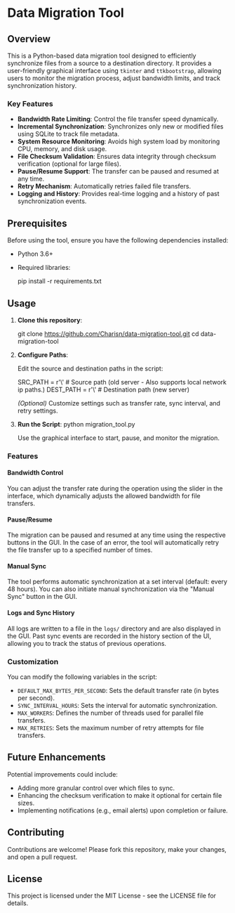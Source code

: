 
# Data Migration Tool

## Overview

This is a Python-based data migration tool designed to efficiently synchronize files from a source to a destination directory. It provides a user-friendly graphical interface using `tkinter` and `ttkbootstrap`, allowing users to monitor the migration process, adjust bandwidth limits, and track synchronization history.

### Key Features
- **Bandwidth Rate Limiting**: Control the file transfer speed dynamically.
- **Incremental Synchronization**: Synchronizes only new or modified files using SQLite to track file metadata.
- **System Resource Monitoring**: Avoids high system load by monitoring CPU, memory, and disk usage.
- **File Checksum Validation**: Ensures data integrity through checksum verification (optional for large files).
- **Pause/Resume Support**: The transfer can be paused and resumed at any time.
- **Retry Mechanism**: Automatically retries failed file transfers.
- **Logging and History**: Provides real-time logging and a history of past synchronization events.

## Prerequisites

Before using the tool, ensure you have the following dependencies installed:

- Python 3.6+
- Required libraries:
  
  pip install -r requirements.txt

## Usage

1. **Clone this repository**:

    git clone https://github.com/Charisn/data-migration-tool.git
    cd data-migration-tool

2. **Configure Paths**:

   Edit the source and destination paths in the script:

   SRC_PATH = r'\\'                  # Source path (old server - Also supports local network ip paths.)
   DEST_PATH = r'\\'                 # Destination path (new server)

   *(Optional)* Customize settings such as transfer rate, sync interval, and retry settings.

3. **Run the Script**:
    python migration_tool.py

   Use the graphical interface to start, pause, and monitor the migration.

### Features

#### Bandwidth Control

You can adjust the transfer rate during the operation using the slider in the interface, which dynamically adjusts the allowed bandwidth for file transfers.

#### Pause/Resume

The migration can be paused and resumed at any time using the respective buttons in the GUI. In the case of an error, the tool will automatically retry the file transfer up to a specified number of times.

#### Manual Sync

The tool performs automatic synchronization at a set interval (default: every 48 hours). You can also initiate manual synchronization via the "Manual Sync" button in the GUI.

#### Logs and Sync History

All logs are written to a file in the `logs/` directory and are also displayed in the GUI. Past sync events are recorded in the history section of the UI, allowing you to track the status of previous operations.

### Customization

You can modify the following variables in the script:

- `DEFAULT_MAX_BYTES_PER_SECOND`: Sets the default transfer rate (in bytes per second).
- `SYNC_INTERVAL_HOURS`: Sets the interval for automatic synchronization.
- `MAX_WORKERS`: Defines the number of threads used for parallel file transfers.
- `MAX_RETRIES`: Sets the maximum number of retry attempts for file transfers.

## Future Enhancements

Potential improvements could include:

- Adding more granular control over which files to sync.
- Enhancing the checksum verification to make it optional for certain file sizes.
- Implementing notifications (e.g., email alerts) upon completion or failure.

## Contributing

Contributions are welcome! Please fork this repository, make your changes, and open a pull request.

## License

This project is licensed under the MIT License - see the LICENSE file for details.
